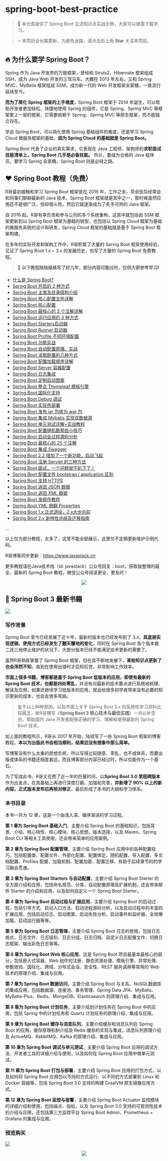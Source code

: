 # spring-boot-best-practice

> :rocket: 本仓库提供了 Spring Boot 主流知识点实战示例，大家可以随意下载学习。
>
> :star: 本项目会长期更新，为避免迷路，请点击右上角 **Star** 关注本项目。

## :fire: 为什么要学 Spring Boot？

Spring 作为 Java 开发界的万能框架，曾经和 Struts2、Hibernate 框架组成 SSH，成为 Java Web 开发的三驾马车。大概在 2013 年左右，又和 Spring MVC、MyBatis 框架组成 SSM，成为新一代的 Web 开发框架全家桶，一直流行延续至今。

**而为了简化 Spring 框架的上手难度**，Spring Boot 框架于 2014 年诞生，可以帮助开发者更加轻松、快捷地使用 Spring 的组件，它是 Spring、Spring MVC 等框架更上一层的框架，它需要依赖于 Spring、Spring MVC 等原生框架，而不能独立存在。

学会 Spring Boot，可以简化使用 Spring 基础组件的难度，还是学习 Spring Cloud 微服务框架的基础，**因为 Spring Cloud 的基础就是 Spring Boot。**

Spring Boot 代表了企业的真实需求，它表现在 Java 工程师、架构师的**求职面试技能清单上，Spring Boot 几乎是必备技能。** 所以，要成为合格的 Java 程序员，要学习 Spring 全家桶，Spring Boot 则是必经之路。

## :heart: Spring Boot 教程（免费）

R哥最初接触和学习 Spring Boot 框架是在 2016 年，工作之余，茶余饭后经常会和同事们聊聊最新的 Java 技术，Spring Boot 框架就是其中之一，那时候虽然应用还不是很广泛，但却很火热，然后它就逐渐成为了炙手可热的 Java 框架。

自 2016 起，R哥有幸负责和参与公司的多个系统重构，这其中就包括由 SSM 框架更新到以 Spring Boot 框架为基础的转型，也包括以 Spring Cloud 框架为基础的微服务系统的设计和研发，Spring Cloud 框架的基础就是基于 Spring Boot 框架构建。

在多年的实际开发和架构工作中，R哥积累了大量的 Spring Boot 框架使用经验，见证了 Spring Boot 1.x ~ 3.x 的发展历史，也写了大量的 Spring Boot 免费教程。

> :bell: **以下教程陆陆续续写了好几年，部分内容可能过时，仅供大家参考学习:exclamation:**

- [什么是 Spring Boot?](https://mp.weixin.qq.com/s/jWLcPxTg9bH3D9_7qbYbfw)
- [Spring Boot 开启的 2 种方式](https://mp.weixin.qq.com/s/PYM_iV-u3dPMpP3MNz7Hig)
- [Spring Boot 主类及目录结构介绍](https://mp.weixin.qq.com/s/auJGrOFVGlH8uzdk9SIHPw)
- [Spring Boot 核心配置文件详解](https://mp.weixin.qq.com/s/BzXNfBzq-2TOCbiHG3xcsQ)
- [Spring Boot 核心配置](https://mp.weixin.qq.com/s/H144Kq4-A2Jlz1ijcQJURA)
- [Spring Boot 最核心的 3 个注解详解](https://mp.weixin.qq.com/s/kNvy_0jb4oJtYdaxryq5xg)
- [Spring Boot 运行应用的 3 种方式](https://mp.weixin.qq.com/s/lZsQnvlR38TLuV--D3F7Ag)
- [Spring Boot Starters启动器](https://mp.weixin.qq.com/s/9HJVGlplze5p0eBayvhFCA)
- [Spring Boot Runner 启动器](https://mp.weixin.qq.com/s/WeO2kJLV6LKez56T5GG35Q)
- [Spring Boot Profile 不同环境配置](https://mp.weixin.qq.com/s/K0kdQwoo2t5FDsTUJttSAA)
- [Spring Boot 功能实战](https://mp.weixin.qq.com/s/rrpXE8PnYdilsCQf2J3w9w)
- [Spring Boot 自动配置原理、实战](https://mp.weixin.qq.com/s/gs2zLSH6m9ijO0-pP2sr9Q)
- [Spring Boot 读取配置的几种方式](https://mp.weixin.qq.com/s/aen2PIh0ut-BSHad-Bw7hg)
- [Spring Boot 配置加载顺序详解](https://mp.weixin.qq.com/s/tFrRMM25LVE_2AG23lK5qQ)
- [Spring Boot Server 容器配置](https://mp.weixin.qq.com/s/aEghlvBHE9rpfsAjiq1Kfw)
- [Spring Boot 日志集成](https://mp.weixin.qq.com/s/OAyzUNIgBPkPVCy23gh-WA)
- [Spring Boot 定制启动图案](https://mp.weixin.qq.com/s/-Fy5A6LP1n2DMdPPsa5oVg)
- [Spring Boot 整合 Thymeleaf 模板引擎](https://mp.weixin.qq.com/s/zqyy_kmF0hkJrdhE-mjzlA)
- [Spring Boot 国际化支持](https://mp.weixin.qq.com/s/NSmxsn242T5pUaGp2ncvow)
- [Spring Boot Debug 调试](https://mp.weixin.qq.com/s/xLaxWFQw5ZLnR-z-5Zz2Rg)
- [Spring Boot 实现热部署](https://mp.weixin.qq.com/s/uv8jIztilO_QvGc7qGhSAA)
- [Spring Boot 发布 jar 包转为 war 包](https://mp.weixin.qq.com/s/RQAPIwQJ2jMmlcM76LJhSQ)
- [Spring Boot 集成 Mybatis 实现双数据源](https://mp.weixin.qq.com/s/nRTsbZRgT92ZcXQLkEzaSA)
- [Spring Boot 单元测试详解+实战教程](https://mp.weixin.qq.com/s/6vLJC-zPbwwlT7eXo3_Zww)
- [Spring Boot 配置随机数那些小技巧](https://mp.weixin.qq.com/s/UJRcejQaBVLIcblLD-fkMQ)
- [Spring Boot 启动全过程源码分析](https://mp.weixin.qq.com/s/iMPXjuKRKT5lMZ4oVSp4Ww)
- [Spring Boot 最核心的 25 个注解](https://mp.weixin.qq.com/s/lOA9djEptJyZ2sm93nxr-Q)
- [Spring Boot 集成 Swagger](https://mp.weixin.qq.com/s/C6sihvoTdGelnZFIubituA)
- [Spring Boot 2.2 增加了一个新功能，启动飞起](https://mp.weixin.qq.com/s/-9WzbjV8fT5TcjeePaagJg)
- [Spring Boot 注册 Servlet 的三种方法](https://mp.weixin.qq.com/s/oYEybZmxllGVbml1a5BPNw)
- [Spring Boot 面试，一个问题就干趴下了！](https://mp.weixin.qq.com/s/bwEUjGpanaepY7YqB0eFFQ)
- [Spring Boot 配置文件 bootstrap / application 区别](https://mp.weixin.qq.com/s/cKZe5AY5TMYOLWgRZ9Brpg)
- [Spring Boot 支持 HTTPS](https://mp.weixin.qq.com/s/JAFBb7Wf34b2TM4F7ZoloQ)
- [Spring Boot 返回 JSON 数据](https://mp.weixin.qq.com/s/cFztjzQttMwBQJqAowUZ2A)
- [Spring Boot 返回 XML 数据](https://mp.weixin.qq.com/s/hQNRuNFmx8hDymYuSvKACA)
- [Spring Boot 发邮件教程](https://mp.weixin.qq.com/s/JclkM4weUxQrMMZi33GFSA)
- [Spring Boot YML 掀翻 Properties](https://mp.weixin.qq.com/s/jCvtSI46tqYGipfldHcUvQ)
- [Spring Boot 1.x 正式退役，2.x大步向前](https://mp.weixin.qq.com/s/EXPNMLpwMeDueCmfiHSSew)
- [Spring Boot 2.x 新特性总结及迁移指南](https://mp.weixin.qq.com/s/-WWBvWpD0Prib02XoU1sjw)

...

以上仅为部分教程，太多了，这里不能全部展示，这里仅不定期更新维护示例代码。

R哥博客同步更新：https://www.javastack.cn

更多教程请在Java技术栈（id: javastack）公众号回复：boot，获取我整理的最全、最新的 Spring Boot 教程，微信公众号阅读更全、更及时！

<p align="center">
  <img src="http://img.javastack.cn/18-11-16/79719805.jpg">
</p>

## :tada: Spring Boot 3 最新书籍

![](http://img.javastack.cn/20230422150251.png)

### 写作背景

Spring Boot 至今已经发展了近十年，最新的版本也已经发布到了 3.x，**其底层实现逻辑、使用方式已经发生了翻天覆地的变化**，同时在 Spring Boot 各个版本接二连三地停止维护的状况下，大部分版本已经不能满足技术更新的需要了。

虽然R哥熟练掌握了 Spring Boot 框架，但在其不断地发展下，**某些知识点更新了也会浑然不知**，直到在使用出错时才后知后觉，非常影响工作效率。

**市面上很多书籍、博客都是基于 Spring Boot 低版本的应用，即使有最新的 Spring Boot 技术，也都是四处零乱**，并没有对最新的技术要点进行系统地梳理、解读及应用，如果还继续学习低版本的应用，就会给很多初学者带来没有必要的知识更新的成本，也会走很多弯路。

> 鉴于以上种种原因，以及市面上关于 Spring Boot 3.x 的系统性学习资料比较匮乏，故R哥撰写《**Spring Boot 3 核心技术与最佳实践**》一书以补空白，帮助国内 Java 开发者能够正确的学习、理解和使用最新的 Spring Boot 技术。

如上面的教程所示，R哥从 2017 年开始，陆续写了一些 Spring Boot 框架的博客教程，**本以为出版此书会相当顺利，结果远没有想象中那么简单。**

写博客没有什么太重的思想负担，所以写得比较随意、零乱，也不成体系，而要出版成体系的书籍还相差甚远，而且博客部分内容已经过时，所以仅能作为一个基石。

为了写成此书，R哥又花费了近一年的巨量时间，以**Spring Boot 3.0 里程碑版本**作为出发点，在其基础上再进行深度打磨、加强和完善，**并新增了 90% 以上的新内容，正式版本发布后再核对修正**，最后形成了本书的大纲和学习体系。

### 本书目录

本书一共为 12 章，这是一个由浅入深、循序渐进的学习过程。

**第 1 章为 Spring Boot 基础入门**，主要介绍 Spring Boot 的基础知识，包括背景、介绍、核心特性、核心模块、核心思想、版本选择，以及 Maven、Spring Boot CLI 等相关工具使用，还会带来简单的应用案例。

**第 2 章为 Spring Boot 配置管理**，主要介绍 Spring Boot 应用中的各种配置技巧，包括配置类、配置文件、外部化配置、配置绑定、随机配置、导入配置、多文档配置、Profiles 配置、加载机制、配置加密、配置迁移，有助于后续章节的的学习融会贯通。

**第 3 章为 Spring Boot Starters 与自动配置**，主要介绍 Spring Boot Starter 的全方面介绍和应用，包括命名规范、分类、自动配置原理及扩展机制，还会带来邮件 Starter 的介绍和应用，以及如何自定义一个 Spring Boot Starter。

**第 4 章为 Spring Boot 启动过程与扩展应用**，主要介绍 Spring Boot 的启动过程，包括引导方式、启动入口方法、启动流程源码分析，以及启动过程中的丰富的扩展应用，包括启动日志、启动图案、启动失败分析、启动事件和监听器、全局懒加载、启动运行器等等。

**第 5 章为 Spring Boot 日志管理**，主要介绍 Spring Boot 日志的使用，包括日志格式、日志文件、日志级别、日志分组、日志归档、自定义日志配置文件、切换日志框架、输出彩色日志等等。

**第 6 章为 Spring Boot Web 核心应用**，这是 Spring Boot 项目最基本最核心的部分，包括嵌入式容器、Web 组件的注册、静态资源处理、模板引擎、异常处理、参数效验、国际化、跨域、分布式会话、安全性、REST 服务调用等常用的 Web 技术的原理介绍、集成与应用。

**第 7 章为 Spring Boot 数据访问**，主要介绍 Spring Boot 与关系、NoSQL数据库的集成应用，包括数据源、连接池、事务管理、Spring Data JPA、MyBatis、MyBatis-Plus、Redis、MongoDB、Elasticsearch 的原理介绍、集成与应用。

**第 8 章为 Spring Boot 计划任务**，主要介绍划计划任务在 Spring Boot 中的应用，包括 Spring 中的计划任务和 Quartz 计划任务的原理介绍、集成与应用。

**第 9 章为 Spring Boot 缓存与消息队列**，主要介绍缓存和消息队列在 Spring Boot 的应用，缓存原理机制介绍及 Redis 缓存的实现与集成，消息队列原理介绍及 ActiveMQ、RabbitMQ、Kafka 的原理介绍、集成与应用。

**第 10 章为 Spring Boot 调试与单元测试**，主要介绍 Spring Boot 应用的调试方法、开发者工具的详细介绍与使用，以及如何在 Spring Boot 应用中做单元测试。

**第 11 章为 Spring Boot 打包与部署**，主要介绍 Spring Boot 应用的打包方式，以及如何将 Spring Boot 应用包以不同的方式运行、以不同的方式部署到 Linux 和 Docker 容器等，包括 Spring Boot 3.0 支持的构建 GraalVM 原生镜像应用方式。

**第 12 章为 Spring Boot 监控与报警**，主要介绍 Spring Boot Actuator 监控模块的详细介绍和使用，包括端点、指标，以及 Spring Boot 3.0 支持的可观测性技术的介绍与应用，还包括第三方监控平台 Spring Boot Admin、Prometheus + Grafana 的集成与应用。

### 预览购买

![](http://img.javastack.cn/20230422102612.jpg)


<p align="center">
  <img src="http://img.javastack.cn/20230422104440.png">
</p>
